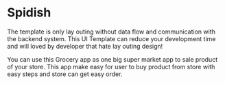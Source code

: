 # Spidish
The template is only lay outing without data flow and communication with the backend system. This UI Template can reduce your development time and will loved by developer that hate lay outing design!

You can use this Grocery app as one big super market app to sale product of your store. This app make easy for user to buy product from store with easy steps and store can get easy order.
